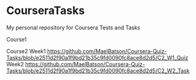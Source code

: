 # CourseraTasks
My personal repository for Coursera Tests and Tasks

Course1

Course2
Week1
https://github.com/MaelBatson/Coursera-Quiz-Tasks/blob/e2511d2f90a1f9bd21b35c9fd0090fc8ace8d2d5/C2_W1_Quiz
Week2
https://github.com/MaelBatson/Coursera-Quiz-Tasks/blob/e2511d2f90a1f9bd21b35c9fd0090fc8ace8d2d5/C2_W2_Task
